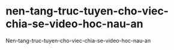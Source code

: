 # nen-tang-truc-tuyen-cho-viec-chia-se-video-hoc-nau-an
Nen-tang-truc-tuyen-cho-viec-chia-se-video-hoc-nau-an
